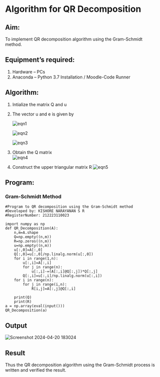 # Algorithm for QR Decomposition
## Aim:
To implement QR decomposition algorithm using the Gram-Schmidt method.
## Equipment’s required:
1.	Hardware – PCs
2.	Anaconda – Python 3.7 Installation / Moodle-Code Runner
## Algorithm:
1.	Intialize the matrix Q and u
2.	The vector u and e is given by

    ![eqn1](./ex4.jpg)

    ![eqn2](./ex6.jpg)

    ![eqn3](./ex3.jpg)

3.	Obtain the Q matrix   
    ![eqn4](./ex1.jpg)
4.	Construct the upper triangular matrix R
    ![eqn5](./ex2.jpg)



## Program:
### Gram-Schmidt Method
```
#Program to QR decomposition using the Gram-Schmidt method
#Developed by: KISHORE NARAYANAN S R
#RegisterNumber: 212223110023 

import numpy as np
def QR_Decomposition(A):
    n,m=A.shape
    Q=np.empty((n,m))
    R=np.zeros((n,m))
    u=np.empty((n,m))
    u[:,0]=A[:,0]
    Q[:,0]=u[:,0]/np.linalg.norm(u[:,0])
    for i in range(1,n):
        u[:,i]=A[:,i]
        for j in range(n):
            u[:,i]-=(A[:,i]@Q[:,j])*Q[:,j]
        Q[:,i]=u[:,i]/np.linalg.norm(u[:,i])
    for i in range(n):
        for j in range(i,n):
            R[i,j]=A[:,j]@Q[:,i]

    print(Q)
    print(R)
a = np.array(eval(input()))
QR_Decomposition(a)
```

## Output

![Screenshot 2024-04-20 183024](https://github.com/KISHORENARAYANANSR/QRdecomposition/assets/148202102/7abcc2a4-386c-4218-8da6-f922ee77169e)

## Result
Thus the QR decomposition algorithm using the Gram-Schmidt process is written and verified the result.
